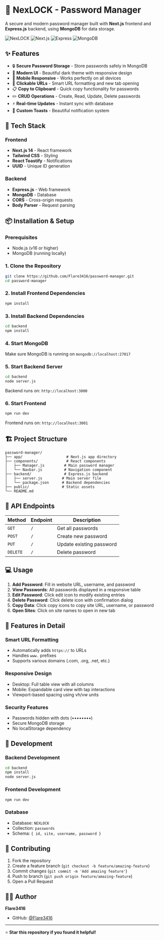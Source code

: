 # 🔐 NexLOCK - Password Manager

A secure and modern password manager built with **Next.js** frontend and **Express.js** backend, using **MongoDB** for data storage.

![NexLOCK](https://img.shields.io/badge/NexLOCK-Password%20Manager-purple)
![Next.js](https://img.shields.io/badge/Next.js-14-black)
![Express](https://img.shields.io/badge/Express.js-4.18-green)
![MongoDB](https://img.shields.io/badge/MongoDB-Local-brightgreen)

## ✨ Features

- 🔒 **Secure Password Storage** - Store passwords safely in MongoDB
- 🎨 **Modern UI** - Beautiful dark theme with responsive design
- 📱 **Mobile Responsive** - Works perfectly on all devices
- 🔗 **Clickable URLs** - Smart URL formatting and new tab opening
- 📋 **Copy to Clipboard** - Quick copy functionality for passwords
- ✏️ **CRUD Operations** - Create, Read, Update, Delete passwords
- ⚡ **Real-time Updates** - Instant sync with database
- 🌟 **Custom Toasts** - Beautiful notification system

## 🚀 Tech Stack

### Frontend
- **Next.js 14** - React framework
- **Tailwind CSS** - Styling
- **React Toastify** - Notifications
- **UUID** - Unique ID generation

### Backend
- **Express.js** - Web framework
- **MongoDB** - Database
- **CORS** - Cross-origin requests
- **Body Parser** - Request parsing

## 📦 Installation & Setup

### Prerequisites
- Node.js (v16 or higher)
- MongoDB (running locally)

### 1. Clone the Repository
```bash
git clone https://github.com/Flare3416/password-manager.git
cd password-manager
```

### 2. Install Frontend Dependencies
```bash
npm install
```

### 3. Install Backend Dependencies
```bash
cd backend
npm install
```

### 4. Start MongoDB
Make sure MongoDB is running on `mongodb://localhost:27017`

### 5. Start Backend Server
```bash
cd backend
node server.js
```
Backend runs on: `http://localhost:3000`

### 6. Start Frontend
```bash
npm run dev
```
Frontend runs on: `http://localhost:3001`

## 🏗️ Project Structure

```
password-manager/
├── app/                    # Next.js app directory
├── components/             # React components
│   ├── Manager.js         # Main password manager
│   └── Navbar.js          # Navigation component
├── backend/               # Express.js backend
│   ├── server.js         # Main server file
│   └── package.json      # Backend dependencies
├── public/               # Static assets
└── README.md
```

## 🔧 API Endpoints

| Method | Endpoint | Description |
|--------|----------|-------------|
| `GET` | `/` | Get all passwords |
| `POST` | `/` | Create new password |
| `PUT` | `/` | Update existing password |
| `DELETE` | `/` | Delete password |

## 💻 Usage

1. **Add Password**: Fill in website URL, username, and password
2. **View Passwords**: All passwords displayed in a responsive table
3. **Edit Password**: Click edit icon to modify existing entries
4. **Delete Password**: Click delete icon with confirmation dialog
5. **Copy Data**: Click copy icons to copy site URL, username, or password
6. **Open Sites**: Click on site names to open in new tab

## 🎨 Features in Detail

### Smart URL Formatting
- Automatically adds `https://` to URLs
- Handles `www.` prefixes
- Supports various domains (.com, .org, .net, etc.)

### Responsive Design
- Desktop: Full table view with all columns
- Mobile: Expandable card view with tap interactions
- Viewport-based spacing using vh/vw units

### Security Features
- Passwords hidden with dots (••••••••)
- Secure MongoDB storage
- No localStorage dependency

## 🚧 Development

### Backend Development
```bash
cd backend
npm install
node server.js
```

### Frontend Development
```bash
npm run dev
```

### Database
- Database: `NEXLOCK`
- Collection: `passwords`
- Schema: `{ id, site, username, password }`

## 🤝 Contributing

1. Fork the repository
2. Create a feature branch (`git checkout -b feature/amazing-feature`)
3. Commit changes (`git commit -m 'Add amazing feature'`)
4. Push to branch (`git push origin feature/amazing-feature`)
5. Open a Pull Request


## 👨‍💻 Author

**Flare3416**
- GitHub: [@Flare3416](https://github.com/Flare3416)

---

⭐ **Star this repository if you found it helpful!**
